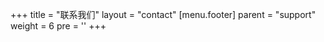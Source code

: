 +++
title = "联系我们"
layout = "contact"
[menu.footer]
  parent = "support"
  weight = 6
  pre = '<i class="fas fa-fw fa-info-circle me-1"></i>'
+++
